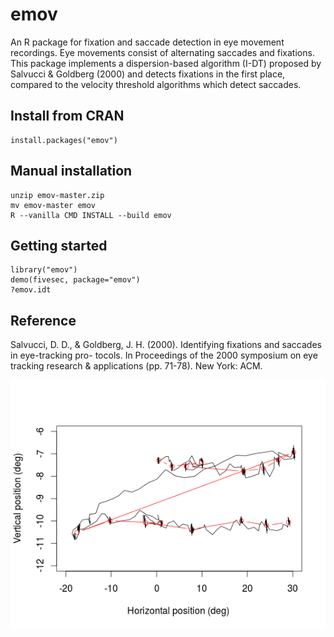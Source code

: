 # emov
An R package for fixation and saccade detection in eye movement recordings. Eye movements consist of alternating saccades and fixations. This package implements a dispersion-based algorithm (I-DT) proposed by Salvucci & Goldberg (2000) and detects fixations in the first place, compared to the velocity threshold algorithms which detect saccades.

## Install from CRAN
    install.packages("emov")

## Manual installation
    unzip emov-master.zip
    mv emov-master emov
    R --vanilla CMD INSTALL --build emov
  
## Getting started
    library("emov")
    demo(fivesec, package="emov")
    ?emov.idt

## Reference
Salvucci, D. D., & Goldberg, J. H. (2000). Identifying fixations and saccades in eye-tracking pro-
tocols. In Proceedings of the 2000 symposium on eye tracking research & applications (pp. 71-78).
New York: ACM.

![alt tag](/inst/images/plot.png)
